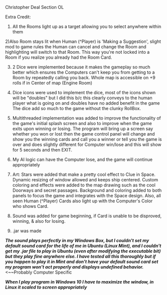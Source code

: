 Christopher Deal
Section OL

Extra Credit:
1) All the Rooms light up as a target allowing you to select anywhere within them

2)Also Room stays lit when Human (^Player) is 'Making a Suggestion', slight mod to game rules the Human can
   cancel and change the Room and highlighting will switch to that Room.  This way you're not locked into 
   a Room if you realize you already had the Room Card.
   
3) 2 Dice were implemented because it makes the gameplay so much better which ensures the Computers can't keep
you from getting to a Room by repeatedly calling you back.  Whole map is accessible on +9 rolls if in Center of
   map (Engine Room)
   
4) Dice icons were used to implement the dice, most of the icons shown will be "doubles" but I did this
b/c this clearly conveys to the human player what is going on and doubles have no added benefit in the game
   The dice add so much to the game without the clunky RollBox.
   
5) Multithreaded implementation was added to improve the functionality of the game's initial splash screen and also
to improve when the game exits upon winning or losing.  The program will bring up a screen
   say whether you won or lost then the game control panel will change and show you the winning cards and 
   call you a winner or tell you the game is over and does slightly different for Computer win/lose and this will
   show for 5 seconds and then EXIT.
   
6) My AI logic can have the Computer lose, and the game will continue appropriately

7) Art: Stars were added that make a pretty cool effect to Clue in Space. Dynamic resizing
of window allowed and keeps ship centered. Custom coloring and effects were added to the map drawing
   such as the cool Doorways and secret passages. Background and coloring added to both panels to
   focus the game and integrates with the Space design.  Also, all seen Human (^Player) Cards also light up with the Computer's Color who shows
   Card.

8) Sound was added for game beginning, if Card is unable to be disproved, winning, & also for losing.

9) .jar was made

***The sound plays perfectly in my Windows Box, but I couldn't set my default sound card for the life of me in 
   Ubuntu (Linux Mint), and I couldn't get my .jar file to play in Ubuntu (even after modifying the executable bit) but they play fine anywhere else.
   I have tested all this thoroughly but if you happen to play it in Mint and don't have your default sound card set
   my program won't act properly and displays undefined behavior.*** <~~Probably Computer Specific 

***When I play program in Windows 10 I have to maximize the window, in Linux it scaled to screen
appropriately***